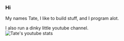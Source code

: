 ### Hi
My names Tate, I like to build stuff, and I program alot.

I also run a dinky little youtube channel.
<br>
![Tate's youtube stats](https://youtube-stats-card.vercel.app/api?channelid=UC2CpDSlJfFmye4CTaNUP0Hg)
<!--
**tatewilhelm/tatewilhelm** is a ✨ _special_ ✨ repository because its `README.md` (this file) appears on your GitHub profile.

![Tate's GitHub stats](https://github-readme-stats.vercel.app/api?username=tatewilhelm)](https://github.com/anuraghazra/github-readme-stats)
